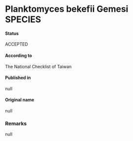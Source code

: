 # Planktomyces bekefii Gemesi SPECIES

#### Status
ACCEPTED

#### According to
The National Checklist of Taiwan

#### Published in
null

#### Original name
null

### Remarks
null